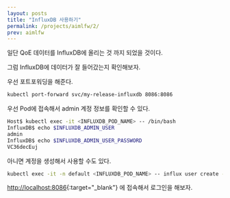 ```yaml
---
layout: posts
title: "InfluxDB 사용하기"
permalink: /projects/aimlfw/2/
prev: aimlfw
---
```


일단 QoE 데이터를 InfluxDB에 올리는 것 까지 되었을 것이다.

그럼 InfluxDB에 데이터가 잘 들어갔는지 확인해보자.

우선 포트포워딩을 해준다.

```bash
kubectl port-forward svc/my-release-influxdb 8086:8086
```

우선 Pod에 접속해서 admin 계정 정보를 확인할 수 있다.

```bash
Host$ kubectl exec -it <INFLUXDB_POD_NAME> -- /bin/bash
InfluxDB$ echo $INFLUXDB_ADMIN_USER
admin
InfluxDB$ echo $INFLUXDB_ADMIN_USER_PASSWORD
VC36decEuj
```

아니면 계정을 생성해서 사용할 수도 있다.

```bash
kubectl exec -it -n default <INFLUXDB_POD_NAME> -- influx user create --org primary --name <USERNAME> --password <PASSWORD> -t $INFLUXDB_TOKEN
```

[http://localhost:8086](http://localhost:8086){:target="_blank"} 에 접속해서 로그인을 해보자.


